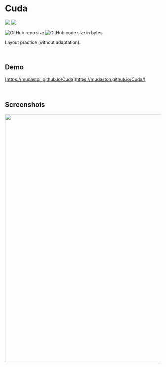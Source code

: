 # Cuda

<div>

<a href="https://gulpjs.com/" target="_blank">
<img src="https://img.shields.io/badge/HTML-fff?style=for-the-badge&logo=HTML5">
</a>

<a href="https://sass-lang.com/" target="_blank">
<img src="https://img.shields.io/badge/CSS3-1572B6?style=for-the-badge&logo=CSS3">
</a>

</div>

<p>

![GitHub repo size](https://img.shields.io/github/repo-size/mudaston/Cuda?style=for-the-badge)
![GitHub code size in bytes](https://img.shields.io/github/languages/code-size/mudaston/Cuda?style=for-the-badge)

</p>

Layout practice (without adaptation).

<br/>

## Demo

[https://mudaston.github.io/Cuda](https://mudaston.github.io/Cuda/)

<br/>

## Screenshots

</p>

<p align="center">
<img src="https://user-images.githubusercontent.com/64277973/195987215-252cf017-e06b-4e46-a275-6bfae7ff13b4.png"
     width="800"
/>
</p>
